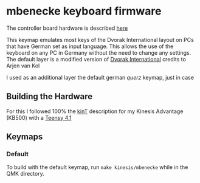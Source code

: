 # mbenecke keyboard firmware

The controller board hardware is described
[here](http://michael.stapelberg.de/Artikel/kinesis_custom_controller)

This keymap emulates most keys of the Dvorak International layout on PCs that have German set as input language.
This allows the use of the keyboard on any PC in Germany without the need to change any settings. 
The default layer is a modified version of [Dvorak International](http://arjenvankol.com/dvorak.php) credits to Arjen van Kol

I used as an additional layer the default german _querz_ keymap, just in case

## Building the Hardware

For this I followed 100% the [kinT](https://github.com/kinx-project/kint) description for my Kinesis Advantage (KB500) with a [Teensy 4.1](https://www.pjrc.com/store/teensy41.html)

## Keymaps

### Default

To build with the default keymap, run `make kinesis/mbenecke` while in the QMK directory.


